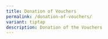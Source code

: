 ```yaml
---
title: Donation of Vouchers
permalink: /donation-of-vouchers/
variant: tiptap
description: Donation of the Vouchers
---
```

